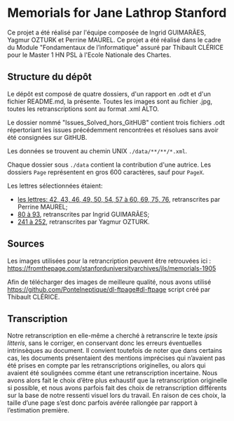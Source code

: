 Memorials for Jane Lathrop Stanford
===================================

Ce projet a été réalisé par l'équipe composée de Ingrid GUIMARÃES, Yagmur OZTURK et Perrine MAUREL.
Ce projet a été réalisé dans le cadre du Module "Fondamentaux de l’informatique" assuré par Thibault CLÉRICE pour le Master 1 HN PSL à l'Ecole Nationale des Chartes.

## Structure du dépôt

Le dépôt est composé de quatre dossiers, d'un rapport en .odt et d'un fichier README.md, la présente. Toutes les images sont au fichier .jpg, toutes les retranscriptions sont au format .xml ALTO.

Le dossier nommé "Issues_Solved_hors_GitHUB" contient trois fichiers .odt répertoriant les issues précédemment rencontrées et résolues sans avoir été consignées sur GitHUB.

Les données se trouvent au chemin UNIX `./data/**/**/*.xml`.

Chaque dossier sous `./data` contient la contribution d'une autrice. Les dossiers `Page` représentent en gros 600 caractères, sauf pour `PageX`.

Les lettres sélectionnées étaient:
- [les lettres: 42, 43, 46, 49, 50, 54, 57 à 60, 69, 75, 76](data/by_pierrine_maurel), retranscrites par Perrine MAUREL;
- [80 à 93](data/by_ingrid_guimaraes), retranscrites par Ingrid GUIMARÃES;
- [241 à 252](data/by_yagmur_ozturk), retranscrites par Yagmur OZTURK.

## Sources

Les images utilisées pour la retrancription peuvent être retrouvées ici : https://fromthepage.com/stanforduniversityarchives/jls/memorials-1905

Afin de télécharger des images de meilleure qualité, nous avons utilisé https://github.com/PonteIneptique/dl-ftpage#dl-ftpage script créé par Thibault CLÉRICE.

## Transcription

Notre retranscription en elle-même a cherché à retranscrire le texte *ipsis litteris*, sans le corriger, en conservant donc les erreurs éventuelles intrinsèques au document. Il convient toutefois de noter que dans certains cas, les documents présentaient des mentions imprécises qui n’avaient pas été prises en compte par les retranscriptions originelles, ou alors qui avaient été soulignées comme étant une retranscription incertaine. Nous avons alors fait le choix d’être plus exhaustif que la retranscription originelle si possible, et nous avons parfois fait des choix de retranscription différents sur la base de notre ressenti visuel lors du travail. En raison de ces choix, la taille d’une page s’est donc parfois avérée rallongée par rapport à l’estimation première.